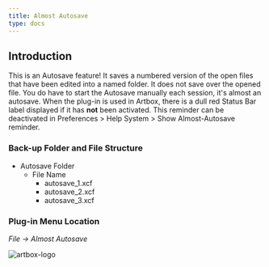 ```yaml
---
title: Almost Autosave
type: docs
---
```


## Introduction

This is an Autosave feature! It saves a numbered version of the open files that have been edited into a named folder. It does not save over the opened file. You do have to start the Autosave manually each session, it's almost an autosave.
When the plug-in is used in Artbox, there is a dull red Status Bar label displayed if it has **not** been activated. This reminder can be deactivated in Preferences > Help System > Show Almost-Autosave reminder.

### Back-up Folder and File Structure

* Autosave Folder
  * File Name
    * autosave_1.xcf
    * autosave_2.xcf
    * autosave_3.xcf

### Plug-in Menu Location

_File -> Almost Autosave_

![artbox-logo](/images/screens/autosave.webp)

